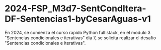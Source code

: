 # 2024-FSP_M3d7-SentCondItera-DF-Sentencias1-byCesarAguas-v1
En 2024, se comienza el curso rapido Python full stack, en el modulo 3 "Sentencias condicionales e iterativas" dia 7, se solicita realizar el desafio "Sentencias condicionales e iterativas". 
